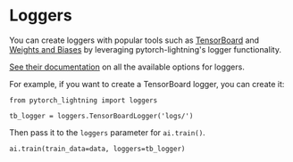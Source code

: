 # Loggers

You can create loggers with popular tools such as [TensorBoard](https://www.tensorflow.org/tensorboard) and [Weights and Biases](https://www.wandb.com) by leveraging pytorch-lightning's logger functionality.

[See their documentation](https://pytorch-lightning.readthedocs.io/en/stable/loggers.html) on all the available options for loggers.

For example, if you want to create a TensorBoard logger, you can create it:

```py3
from pytorch_lightning import loggers

tb_logger = loggers.TensorBoardLogger('logs/')
```

Then pass it to the `loggers` parameter for `ai.train()`.

```py3
ai.train(train_data=data, loggers=tb_logger)
```

